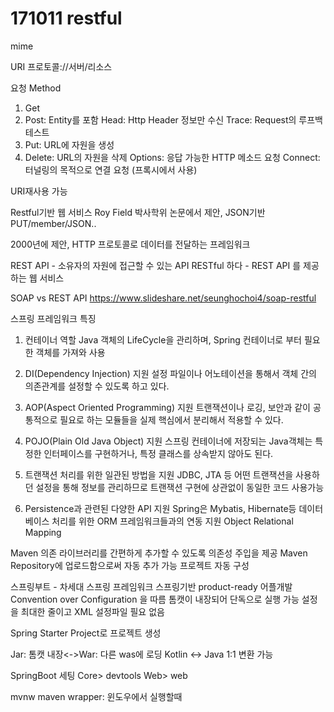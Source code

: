 # 171011 restful

mime

URI
프로토콜://서버/리소스

요청 Method
1. Get
2. Post: Entity를 포함
Head: Http Header 정보만 수신
Trace: Request의 루프백 테스트
3. Put: URL에 자원을 생성
4. Delete: URL의 자원을 삭제
Options: 응답 가능한 HTTP 메소드 요청
Connect: 터널링의 목적으로 연결 요청 (프록시에서 사용)

URI재사용 가능 

Restful기반 웹 서비스
Roy Field 박사학위 논문에서 제안, JSON기반
PUT/member/JSON..

2000년에 제안, HTTP 프로토콜로 데이터를 전달하는 프레임워크

REST API - 소유자의 자원에 접근할 수 있는 API
RESTful 하다 - REST API 를 제공하는 웹 서비스

SOAP vs REST API
https://www.slideshare.net/seunghochoi4/soap-restful

스프링 프레임워크 특징
1. 컨테이너 역할
Java 객체의 LifeCycle을 관리하며, Spring 컨테이너로 부터 필요한 객체를 가져와 사용

2. DI(Dependency Injection) 지원
설정 파일이나 어노테이션을 통해서 객체 간의 의존관계를 설정할 수 있도록 하고 있다.

3. AOP(Aspect Oriented Programming) 지원
트랜잭션이나 로깅, 보안과 같이 공통적으로 필요로 하는 모듈들을 실제 핵심에서 분리해서 
적용할 수 있다.

4. POJO(Plain Old Java Object) 지원
스프링 컨테이너에 저장되는 Java객체는 특정한 인터페이스를 구현하거나, 특정 클래스를
상속받지 않아도 된다.

5. 트랜잭션 처리를 위한 일관된 방법을 지원
JDBC, JTA 등 어떤 트랜잭션을 사용하던 설정을 통해 정보를 관리하므로 트랜잭션 구현에
상관없이 동일한 코드 사용가능

6. Persistence과 관련된 다양한 API 지원
Spring은 Mybatis, Hibernate등 데이터베이스 처리를 위한 ORM 프레임워크들과의 연동 지원
Object Relational Mapping

Maven
의존 라이브러리를 간편하게 추가할 수 있도록 의존성 주입을 제공
Maven Repository에 업로드함으로써 자동 추가 가능
프로젝트 자동 구성

스프링부트 - 차세대 스프링 프레임워크
스프링기반 product-ready 어플개발
Convention over Configuration 을 따름
톰캣이 내장되어 단독으로 실행 가능
설정을 최대한 줄이고 XML 설정파일 필요 없음

Spring Starter Project로 프로젝트 생성

Jar: 톰캣 내장<->War: 다른 was에 로딩 
Kotlin <-> Java 1:1 변환 가능

SpringBoot 세팅
Core> devtools
Web> web

mvnw maven wrapper: 윈도우에서 실행할때 

